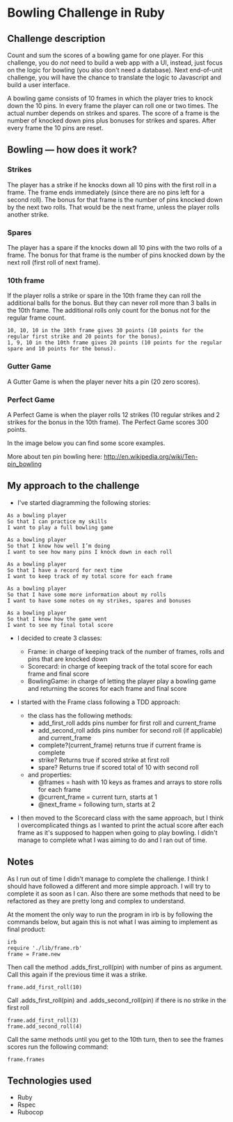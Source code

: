 Bowling Challenge in Ruby
=================

## Challenge description

Count and sum the scores of a bowling game for one player. For this challenge, you do _not_ need to build a web app with a UI, instead, just focus on the logic for bowling (you also don't need a database). Next end-of-unit challenge, you will have the chance to translate the logic to Javascript and build a user interface.

A bowling game consists of 10 frames in which the player tries to knock down the 10 pins. In every frame the player can roll one or two times. The actual number depends on strikes and spares. The score of a frame is the number of knocked down pins plus bonuses for strikes and spares. After every frame the 10 pins are reset.

## Bowling — how does it work?

### Strikes

The player has a strike if he knocks down all 10 pins with the first roll in a frame. The frame ends immediately (since there are no pins left for a second roll). The bonus for that frame is the number of pins knocked down by the next two rolls. That would be the next frame, unless the player rolls another strike.

### Spares

The player has a spare if the knocks down all 10 pins with the two rolls of a frame. The bonus for that frame is the number of pins knocked down by the next roll (first roll of next frame).

### 10th frame

If the player rolls a strike or spare in the 10th frame they can roll the additional balls for the bonus. But they can never roll more than 3 balls in the 10th frame. The additional rolls only count for the bonus not for the regular frame count.

    10, 10, 10 in the 10th frame gives 30 points (10 points for the regular first strike and 20 points for the bonus).
    1, 9, 10 in the 10th frame gives 20 points (10 points for the regular spare and 10 points for the bonus).

### Gutter Game

A Gutter Game is when the player never hits a pin (20 zero scores).

### Perfect Game

A Perfect Game is when the player rolls 12 strikes (10 regular strikes and 2 strikes for the bonus in the 10th frame). The Perfect Game scores 300 points.

In the image below you can find some score examples.

More about ten pin bowling here: http://en.wikipedia.org/wiki/Ten-pin_bowling

## My approach to the challenge

* I've started diagramming the following stories:

```shell
As a bowling player
So that I can practice my skills
I want to play a full bowling game 

As a bowling player
So that I know how well I’m doing
I want to see how many pins I knock down in each roll

As a bowling player
So that I have a record for next time
I want to keep track of my total score for each frame

As a bowling player
So that I have some more information about my rolls
I want to have some notes on my strikes, spares and bonuses

As a bowling player
So that I know how the game went
I want to see my final total score
```

* I decided to create 3 classes: 
    * Frame: in charge of keeping track of the number of frames, rolls and pins that are knocked down
    * Scorecard: in charge of keeping track of the total score for each frame and final score
    * BowlingGame: in charge of letting the player play a bowling game and returning the scores for each frame and final score
     
* I started with the Frame class following a TDD approach:
    * the class has the following methods:
        * add_first_roll adds pins number for first roll and current_frame
        * add_second_roll adds pins number for second roll (if applicable) and current_frame
        * complete?(current_frame) returns true if current frame is complete
        * strike? Returns true if scored strike at first roll
        * spare? Returns true if scored total of 10 with second roll
    * and properties:
        * @frames = hash with 10 keys as frames and arrays to store rolls for each frame
        * @current_frame = current turn, starts at 1
        * @next_frame = following turn, starts at 2

* I then moved to the Scorecard class with the same approach, but I think I overcomplicated things as I wanted to print the actual score after each frame as it's supposed to happen when going to play bowling. I didn't manage to complete what I was aiming to do and I ran out of time.

## Notes

As I run out of time I didn't manage to complete the challenge. I think I should have followed a different and more simple approach. 
I will try to complete it as soon as I can. Also there are some methods that need to be refactored as they are pretty long and complex to understand.

At the moment the only way to run the program in irb is by following the commands below, but again this is not what I was aiming to implement as final product:

```shell
irb
require './lib/frame.rb'
frame = Frame.new
```

Then call the method .adds_first_roll(pin) with number of pins as argument. Call this again if the previous time it was a strike.
```shell
frame.add_first_roll(10)
```

Call .adds_first_roll(pin) and .adds_second_roll(pin) if there is no strike in the first roll
```shell
frame.add_first_roll(3)
frame.add_second_roll(4)
```

Call the same methods until you get to the 10th turn, then to see the frames scores run the following command:
```shell
frame.frames
```

## Technologies used

* Ruby
* Rspec
* Rubocop